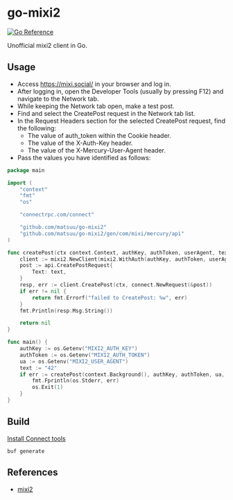 # go-mixi2
[![Go Reference](https://pkg.go.dev/badge/github.com/matsuu/go-mixi2.svg)](https://pkg.go.dev/github.com/matsuu/go-mixi2)

Unofficial mixi2 client in Go.

## Usage

* Access https://mixi.social/ in your browser and log in.
* After logging in, open the Developer Tools (usually by pressing F12) and navigate to the Network tab.
* While keeping the Network tab open, make a test post.
* Find and select the CreatePost request in the Network tab list.
* In the Request Headers section for the selected CreatePost request, find the following:
    * The value of auth\_token within the Cookie header.
    * The value of the X-Auth-Key header.
    * The value of the X-Mercury-User-Agent header.
* Pass the values you have identified as follows:

```go
package main

import (
	"context"
	"fmt"
	"os"

	"connectrpc.com/connect"

	"github.com/matsuu/go-mixi2"
	"github.com/matsuu/go-mixi2/gen/com/mixi/mercury/api"
)

func createPost(ctx context.Context, authKey, authToken, userAgent, text string) error {
	client := mixi2.NewClient(mixi2.WithAuth(authKey, authToken, userAgent))
	post := api.CreatePostRequest{
		Text: text,
	}
	resp, err := client.CreatePost(ctx, connect.NewRequest(&post))
	if err != nil {
		return fmt.Errorf("failed to CreatePost: %w", err)
	}
	fmt.Println(resp.Msg.String())

	return nil
}

func main() {
    authKey := os.Getenv("MIXI2_AUTH_KEY")
    authToken := os.Getenv("MIXI2_AUTH_TOKEN")
    ua := os.Getenv("MIXI2_USER_AGENT")
    text := "42"
	if err := createPost(context.Background(), authKey, authToken, ua, text); err != nil {
		fmt.Fprintln(os.Stderr, err)
		os.Exit(1)
	}
}
```

## Build

[Install Connect tools](https://connectrpc.com/docs/go/getting-started/)

```
buf generate
```

## References

* [mixi2](https://mixi.social/)

